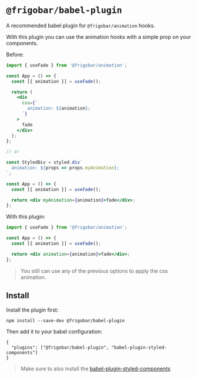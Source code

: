 # `@frigobar/babel-plugin`

A recommended babel plugin for `@frigobar/animation` hooks.

With this plugin you can use the animation hooks with a simple prop on your
components.

Before:

```jsx
import { useFade } from '@frigobar/animation';

const App = () => {
  const [{ animation }] = useFade();

  return (
    <div
      css={`
        animation: ${animation};
      `}
    >
      fade
    </div>
  );
};

// or

const StyledDiv = styled.div`
  animation: ${props => props.myAnimation};
`;

const App = () => {
  const [{ animation }] = useFade();

  return <div myAnimation={animation}>fade</div>;
};
```

With this plugin:

```jsx
import { useFade } from '@frigobar/animation';

const App = () => {
  const [{ animation }] = useFade();

  return <div animation={animation}>fade</div>;
};
```

> You still can use any of the previous options to apply the css animation.

## Install

Install the plugin first:

```
npm install --save-dev @frigobar/babel-plugin
```

Then add it to your babel configuration:

```
{
  "plugins": ["@frigobar/babel-plugin", "babel-plugin-styled-components"]
}
```

> Make sure to also install the
> [babel-plugin-styled-components](https://github.com/styled-components/babel-plugin-styled-components)
